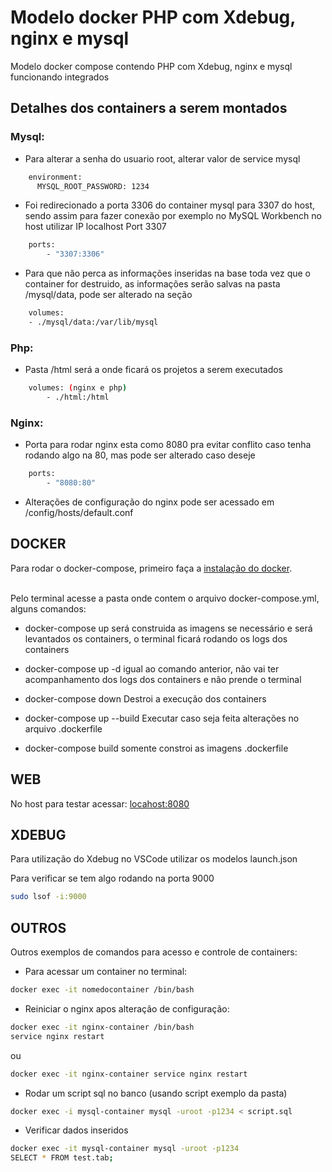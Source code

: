 # Modelo docker PHP com Xdebug, nginx e mysql
Modelo docker compose contendo PHP com Xdebug, nginx e mysql funcionando integrados

## Detalhes dos containers a serem montados

### Mysql:
- Para alterar a senha do usuario root, alterar valor de service mysql
```bash
    environment:
      MYSQL_ROOT_PASSWORD: 1234
```

- Foi redirecionado a porta 3306 do container mysql para 3307 do host, sendo assim para fazer conexão por exemplo no MySQL Workbench no host utilizar IP localhost Port 3307
```bash
    ports: 
        - "3307:3306"
```

- Para que não perca as informações inseridas na base toda vez que o container for destruido, as informações serão salvas na pasta /mysql/data, pode ser alterado na seção
```bash
    volumes: 
    - ./mysql/data:/var/lib/mysql
```

### Php:
- Pasta /html será a onde ficará os projetos a serem executados
```bash
    volumes: (nginx e php)
        - ./html:/html
```

### Nginx:
- Porta para rodar nginx esta como 8080 pra evitar conflito caso tenha rodando algo na 80, mas pode ser alterado caso deseje
```bash
    ports:
        - "8080:80"
```

- Alterações de configuração do nginx pode ser acessado em /config/hosts/default.conf

## DOCKER

Para rodar o docker-compose, primeiro faça a [instalação do docker](https://www.docker.com/products/docker-desktop). <br /><br />

Pelo terminal acesse a pasta onde contem o arquivo docker-compose.yml, alguns comandos:

- docker-compose up
será construida as imagens se necessário e será levantados os containers, o terminal ficará rodando os logs dos containers

- docker-compose up -d
igual ao comando anterior, não vai ter acompanhamento dos logs dos containers e não prende o terminal

- docker-compose down
Destroi a execução dos containers

- docker-compose up --build
Executar caso seja feita alterações no arquivo .dockerfile

- docker-compose build
somente constroi as imagens .dockerfile

## WEB

No host para testar acessar: [locahost:8080](http://localhost:8080)

## XDEBUG

Para utilização do Xdebug no VSCode utilizar os modelos launch.json

Para verificar se tem algo rodando na porta 9000
```bash
sudo lsof -i:9000
```

## OUTROS

Outros exemplos de comandos para acesso e controle de containers:

- Para acessar um container no terminal:
```bash
docker exec -it nomedocontainer /bin/bash
```

- Reiniciar o nginx apos alteração de configuração:
```bash
docker exec -it nginx-container /bin/bash
service nginx restart
```
ou
```bash
docker exec -it nginx-container service nginx restart
```

- Rodar um script sql no banco (usando script exemplo da pasta)
```bash
docker exec -i mysql-container mysql -uroot -p1234 < script.sql
```

- Verificar dados inseridos
```bash
docker exec -it mysql-container mysql -uroot -p1234
SELECT * FROM test.tab;
```